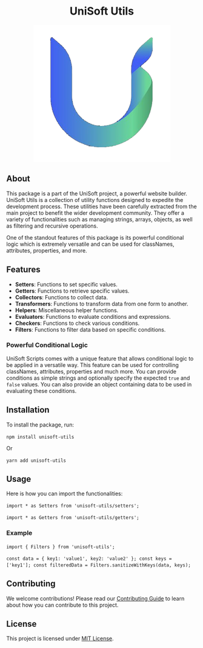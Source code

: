 
<div align="center">

# UniSoft Utils

![unisoft-logo.png](unisoft-logo.png)

</div>

## About

This package is a part of the UniSoft project, a powerful website builder. UniSoft Utils is a collection of utility functions designed to expedite the development process. These utilities have been carefully extracted from the main project to benefit the wider development community. They offer a variety of functionalities such as managing strings, arrays, objects, as well as filtering and recursive operations.

One of the standout features of this package is its powerful conditional logic which is extremely versatile and can be used for classNames, attributes, properties, and more.

## Features

- **Setters**: Functions to set specific values.
- **Getters**: Functions to retrieve specific values.
- **Collectors**: Functions to collect data.
- **Transformers**: Functions to transform data from one form to another.
- **Helpers**: Miscellaneous helper functions.
- **Evaluators**: Functions to evaluate conditions and expressions.
- **Checkers**: Functions to check various conditions.
- **Filters**: Functions to filter data based on specific conditions.

### Powerful Conditional Logic

UniSoft Scripts comes with a unique feature that allows conditional logic to be applied in a versatile way. This feature can be used for controlling classNames, attributes, properties and much more. You can provide conditions as simple strings and optionally specify the expected `true` and `false` values. You can also provide an object containing data to be used in evaluating these conditions.

## Installation

To install the package, run:

`npm install unisoft-utils`

Or

`yarn add unisoft-utils`

## Usage

Here is how you can import the functionalities:

`import * as Setters from 'unisoft-utils/setters';`

`import * as Getters from 'unisoft-utils/getters';`

### Example

`import { Filters } from 'unisoft-utils';
`

`const data = { key1: 'value1', key2: 'value2' };
const keys = ['key1'];
const filteredData = Filters.sanitizeWithKeys(data, keys);`

## Contributing

We welcome contributions! Please read our [Contributing Guide](CONTRIBUTING.md) to learn about how you can contribute to this project.

## License

This project is licensed under [MIT License](LICENSE).

